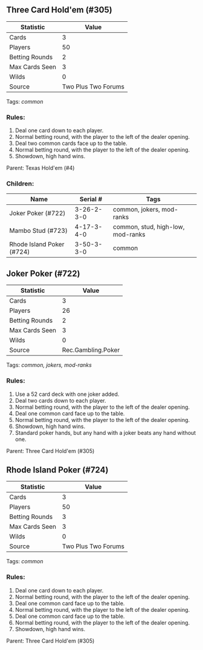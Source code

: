 ## Three Card Hold'em (#305)

|Statistic|Value|
|---------|-----|
|Cards|3|
|Players|50|
|Betting Rounds|2|
|Max Cards Seen|3|
|Wilds|0|
|Source|Two Plus Two Forums|

Tags: *common*
### Rules:
1. Deal one card down to each player.
2. Normal betting round, with the player to the left of the dealer opening.
3. Deal two common cards face up to the table.
4. Normal betting round, with the player to the left of the dealer opening.
5. Showdown, high hand wins.

Parent: Texas Hold'em (#4)
### Children:

|Name|Serial #|Tags|
|----|--------|----|
|Joker Poker (#722)|3-26-2-3-0|common, jokers, mod-ranks
|Mambo Stud (#723)|4-17-3-4-0|common, stud, high-low, mod-ranks
|Rhode Island Poker (#724)|3-50-3-3-0|common


## Joker Poker (#722)

|Statistic|Value|
|---------|-----|
|Cards|3|
|Players|26|
|Betting Rounds|2|
|Max Cards Seen|3|
|Wilds|0|
|Source|Rec.Gambling.Poker|

Tags: *common, jokers, mod-ranks*
### Rules:
1. Use a 52 card deck with one joker added.
2. Deal two cards down to each player.
3. Normal betting round, with the player to the left of the dealer opening.
4. Deal one common card face up to the table.
5. Normal betting round, with the player to the left of the dealer opening.
6. Showdown, high hand wins.
7. Standard poker hands, but any hand with a joker beats any hand without one.

Parent: Three Card Hold'em (#305)


## Rhode Island Poker (#724)

|Statistic|Value|
|---------|-----|
|Cards|3|
|Players|50|
|Betting Rounds|3|
|Max Cards Seen|3|
|Wilds|0|
|Source|Two Plus Two Forums|

Tags: *common*
### Rules:
1. Deal one card down to each player.
2. Normal betting round, with the player to the left of the dealer opening.
3. Deal one common card face up to the table.
4. Normal betting round, with the player to the left of the dealer opening.
5. Deal one common card face up to the table.
6. Normal betting round, with the player to the left of the dealer opening.
7. Showdown, high hand wins.

Parent: Three Card Hold'em (#305)


